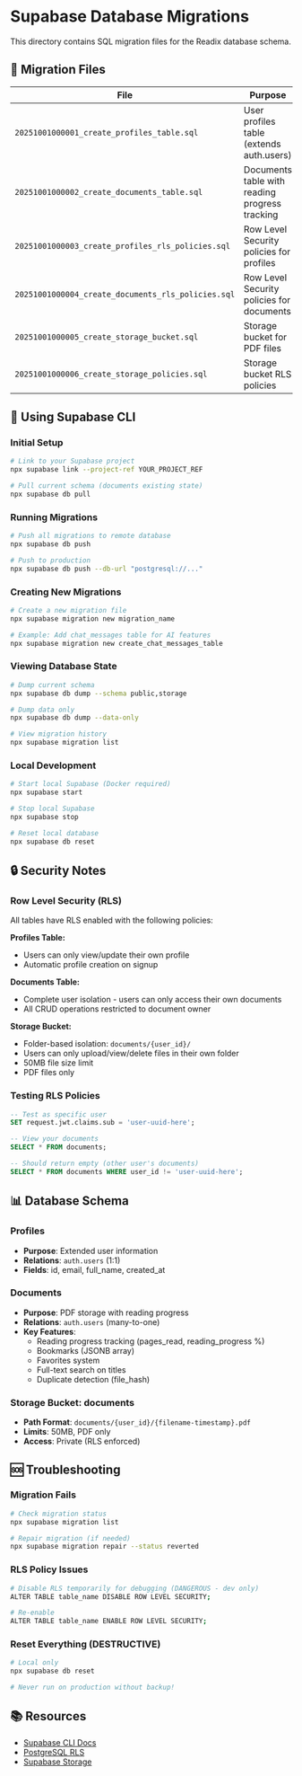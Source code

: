 # Supabase Database Migrations

This directory contains SQL migration files for the Readix database schema.

## 📁 Migration Files

| File | Purpose |
|------|---------|
| `20251001000001_create_profiles_table.sql` | User profiles table (extends auth.users) |
| `20251001000002_create_documents_table.sql` | Documents table with reading progress tracking |
| `20251001000003_create_profiles_rls_policies.sql` | Row Level Security policies for profiles |
| `20251001000004_create_documents_rls_policies.sql` | Row Level Security policies for documents |
| `20251001000005_create_storage_bucket.sql` | Storage bucket for PDF files |
| `20251001000006_create_storage_policies.sql` | Storage bucket RLS policies |

## 🚀 Using Supabase CLI

### Initial Setup

```bash
# Link to your Supabase project
npx supabase link --project-ref YOUR_PROJECT_REF

# Pull current schema (documents existing state)
npx supabase db pull
```

### Running Migrations

```bash
# Push all migrations to remote database
npx supabase db push

# Push to production
npx supabase db push --db-url "postgresql://..."
```

### Creating New Migrations

```bash
# Create a new migration file
npx supabase migration new migration_name

# Example: Add chat_messages table for AI features
npx supabase migration new create_chat_messages_table
```

### Viewing Database State

```bash
# Dump current schema
npx supabase db dump --schema public,storage

# Dump data only
npx supabase db dump --data-only

# View migration history
npx supabase migration list
```

### Local Development

```bash
# Start local Supabase (Docker required)
npx supabase start

# Stop local Supabase
npx supabase stop

# Reset local database
npx supabase db reset
```

## 🔒 Security Notes

### Row Level Security (RLS)

All tables have RLS enabled with the following policies:

**Profiles Table:**
- Users can only view/update their own profile
- Automatic profile creation on signup

**Documents Table:**
- Complete user isolation - users can only access their own documents
- All CRUD operations restricted to document owner

**Storage Bucket:**
- Folder-based isolation: `documents/{user_id}/`
- Users can only upload/view/delete files in their own folder
- 50MB file size limit
- PDF files only

### Testing RLS Policies

```sql
-- Test as specific user
SET request.jwt.claims.sub = 'user-uuid-here';

-- View your documents
SELECT * FROM documents;

-- Should return empty (other user's documents)
SELECT * FROM documents WHERE user_id != 'user-uuid-here';
```

## 📊 Database Schema

### Profiles
- **Purpose**: Extended user information
- **Relations**: `auth.users` (1:1)
- **Fields**: id, email, full_name, created_at

### Documents
- **Purpose**: PDF storage with reading progress
- **Relations**: `auth.users` (many-to-one)
- **Key Features**: 
  - Reading progress tracking (pages_read, reading_progress %)
  - Bookmarks (JSONB array)
  - Favorites system
  - Full-text search on titles
  - Duplicate detection (file_hash)

### Storage Bucket: documents
- **Path Format**: `documents/{user_id}/{filename-timestamp}.pdf`
- **Limits**: 50MB, PDF only
- **Access**: Private (RLS enforced)

## 🆘 Troubleshooting

### Migration Fails

```bash
# Check migration status
npx supabase migration list

# Repair migration (if needed)
npx supabase migration repair --status reverted
```

### RLS Policy Issues

```bash
# Disable RLS temporarily for debugging (DANGEROUS - dev only)
ALTER TABLE table_name DISABLE ROW LEVEL SECURITY;

# Re-enable
ALTER TABLE table_name ENABLE ROW LEVEL SECURITY;
```

### Reset Everything (DESTRUCTIVE)

```bash
# Local only
npx supabase db reset

# Never run on production without backup!
```

## 📚 Resources

- [Supabase CLI Docs](https://supabase.com/docs/guides/cli)
- [PostgreSQL RLS](https://www.postgresql.org/docs/current/ddl-rowsecurity.html)
- [Supabase Storage](https://supabase.com/docs/guides/storage)
